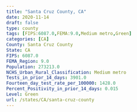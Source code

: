 ```yaml
---
title: "Santa Cruz County, CA"
date: 2020-11-14
draft: false
type: county
tags: [FIPS:6087.0,FEMA:9.0,Medium metro,Green]
categories: [CA]
County: Santa Cruz County
State: CA
FIPS: 6087.0
FEMA_Region: 9.0
Population: 273213.0
NCHS_Urban_Rural_Classification: Medium metro
Tests_in_prior_14_days: 3901.0
Fourteen_day_test_rate_per_100000: 1428.0
Percent_Positivity_in_prior_14_days: 0.015
Level: Green
url: /states/CA/santa-cruz-county
---
```



